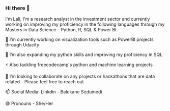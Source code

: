 ### Hi there 👋
I'm Lali, I'm a research analyst in the investment sector and currently working on improving my proficiency in the following languages through my Masters in Data Science - Python, R, SQL & Power BI.

🔭 I’m currently working on visualization tools such as PowerBI projects through Udacity

🌱 I’m also expanding my python skills and improving my proficiency in SQL

⚡ Also tackling freecodecamp's python and machine learning projects

👯 I’m looking to collaborate on any projects or hackathons that are data related - Please feel free to reach out

📫 Social Media: Linkdin - Balekane Sedumedi

😄 Pronouns - She/Her
<!--
**Lali-Sed/Lali-Sed** is a ✨ _special_ ✨ repository because its `README.md` (this file) appears on your GitHub profile.

Here are some ideas to get you started:

- 🔭 I’m currently working on ...
- 🌱 I’m currently learning ...
- 👯 I’m looking to collaborate on ...
- 🤔 I’m looking for help with ...
- 💬 Ask me about ...
- 📫 How to reach me: ...
- 😄 Pronouns: ...
- ⚡ Fun fact: ...
-->
